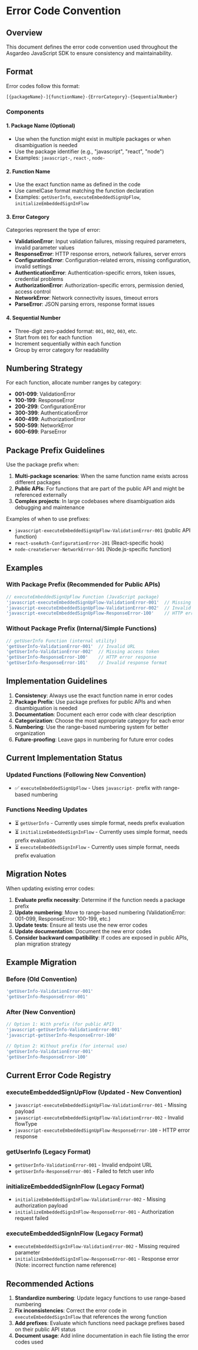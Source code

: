 # Error Code Convention

## Overview
This document defines the error code convention used throughout the Asgardeo JavaScript SDK to ensure consistency and maintainability.

## Format
Error codes follow this format:
```
[{packageName}-]{functionName}-{ErrorCategory}-{SequentialNumber}
```

### Components

#### 1. Package Name (Optional)
- Use when the function might exist in multiple packages or when disambiguation is needed
- Use the package identifier (e.g., "javascript", "react", "node")
- Examples: `javascript-`, `react-`, `node-`

#### 2. Function Name
- Use the exact function name as defined in the code
- Use camelCase format matching the function declaration
- Examples: `getUserInfo`, `executeEmbeddedSignUpFlow`, `initializeEmbeddedSignInFlow`

#### 3. Error Category
Categories represent the type of error:

- **ValidationError**: Input validation failures, missing required parameters, invalid parameter values
- **ResponseError**: HTTP response errors, network failures, server errors
- **ConfigurationError**: Configuration-related errors, missing configuration, invalid settings
- **AuthenticationError**: Authentication-specific errors, token issues, credential problems
- **AuthorizationError**: Authorization-specific errors, permission denied, access control
- **NetworkError**: Network connectivity issues, timeout errors
- **ParseError**: JSON parsing errors, response format issues

#### 4. Sequential Number
- Three-digit zero-padded format: `001`, `002`, `003`, etc.
- Start from `001` for each function
- Increment sequentially within each function
- Group by error category for readability

## Numbering Strategy

For each function, allocate number ranges by category:
- **001-099**: ValidationError
- **100-199**: ResponseError  
- **200-299**: ConfigurationError
- **300-399**: AuthenticationError
- **400-499**: AuthorizationError
- **500-599**: NetworkError
- **600-699**: ParseError

## Package Prefix Guidelines

Use the package prefix when:
1. **Multi-package scenarios**: When the same function name exists across different packages
2. **Public APIs**: For functions that are part of the public API and might be referenced externally
3. **Complex projects**: In large codebases where disambiguation aids debugging and maintenance

Examples of when to use prefixes:
- `javascript-executeEmbeddedSignUpFlow-ValidationError-001` (public API function)
- `react-useAuth-ConfigurationError-201` (React-specific hook)
- `node-createServer-NetworkError-501` (Node.js-specific function)

## Examples

### With Package Prefix (Recommended for Public APIs)
```typescript
// executeEmbeddedSignUpFlow Function (JavaScript package)
'javascript-executeEmbeddedSignUpFlow-ValidationError-001'  // Missing payload
'javascript-executeEmbeddedSignUpFlow-ValidationError-002'  // Invalid flowType
'javascript-executeEmbeddedSignUpFlow-ResponseError-100'    // HTTP error response
```

### Without Package Prefix (Internal/Simple Functions)
```typescript
// getUserInfo Function (internal utility)
'getUserInfo-ValidationError-001'  // Invalid URL
'getUserInfo-ValidationError-002'  // Missing access token
'getUserInfo-ResponseError-100'    // HTTP error response
'getUserInfo-ResponseError-101'    // Invalid response format
```

## Implementation Guidelines

1. **Consistency**: Always use the exact function name in error codes
2. **Package Prefix**: Use package prefixes for public APIs and when disambiguation is needed
3. **Documentation**: Document each error code with clear description
4. **Categorization**: Choose the most appropriate category for each error
5. **Numbering**: Use the range-based numbering system for better organization
6. **Future-proofing**: Leave gaps in numbering for future error codes

## Current Implementation Status

### Updated Functions (Following New Convention)
- ✅ `executeEmbeddedSignUpFlow` - Uses `javascript-` prefix with range-based numbering

### Functions Needing Updates
- ⏳ `getUserInfo` - Currently uses simple format, needs prefix evaluation
- ⏳ `initializeEmbeddedSignInFlow` - Currently uses simple format, needs prefix evaluation  
- ⏳ `executeEmbeddedSignInFlow` - Currently uses simple format, needs prefix evaluation

## Migration Notes

When updating existing error codes:
1. **Evaluate prefix necessity**: Determine if the function needs a package prefix
2. **Update numbering**: Move to range-based numbering (ValidationError: 001-099, ResponseError: 100-199, etc.)
3. **Update tests**: Ensure all tests use the new error codes
4. **Update documentation**: Document the new error codes
5. **Consider backward compatibility**: If codes are exposed in public APIs, plan migration strategy

## Example Migration

### Before (Old Convention)
```typescript
'getUserInfo-ValidationError-001'
'getUserInfo-ResponseError-001'
```

### After (New Convention)
```typescript
// Option 1: With prefix (for public API)
'javascript-getUserInfo-ValidationError-001'
'javascript-getUserInfo-ResponseError-100'

// Option 2: Without prefix (for internal use)
'getUserInfo-ValidationError-001'
'getUserInfo-ResponseError-100'
```

## Current Error Code Registry

### executeEmbeddedSignUpFlow (Updated - New Convention)
- `javascript-executeEmbeddedSignUpFlow-ValidationError-001` - Missing payload
- `javascript-executeEmbeddedSignUpFlow-ValidationError-002` - Invalid flowType  
- `javascript-executeEmbeddedSignUpFlow-ResponseError-100` - HTTP error response

### getUserInfo (Legacy Format)
- `getUserInfo-ValidationError-001` - Invalid endpoint URL
- `getUserInfo-ResponseError-001` - Failed to fetch user info

### initializeEmbeddedSignInFlow (Legacy Format)
- `initializeEmbeddedSignInFlow-ValidationError-002` - Missing authorization payload
- `initializeEmbeddedSignInFlow-ResponseError-001` - Authorization request failed

### executeEmbeddedSignInFlow (Legacy Format)
- `executeEmbeddedSignInFlow-ValidationError-002` - Missing required parameter
- `initializeEmbeddedSignInFlow-ResponseError-001` - Response error (Note: incorrect function name reference)

## Recommended Actions

1. **Standardize numbering**: Update legacy functions to use range-based numbering
2. **Fix inconsistencies**: Correct the error code in `executeEmbeddedSignInFlow` that references the wrong function
3. **Add prefixes**: Evaluate which functions need package prefixes based on their public API status
4. **Document usage**: Add inline documentation in each file listing the error codes used
